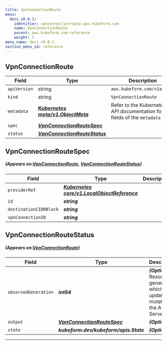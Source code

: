 ```yaml
---
title: VpnConnectionRoute
menu:
  docs_v0.0.1:
    identifier: vpnconnectionroute-aws.kubeform.com
    name: VpnConnectionRoute
    parent: aws.kubeform.com-reference
    weight: 1
menu_name: docs_v0.0.1
section_menu_id: reference
---
```


## VpnConnectionRoute
| Field | Type | Description |
| ------ | ----- | ----------- |
| `apiVersion` | string | `aws.kubeform.com/v1alpha1` |
|    `kind` | string | `VpnConnectionRoute` |
| `metadata` | ***[Kubernetes meta/v1.ObjectMeta](https://kubernetes.io/docs/reference/generated/kubernetes-api/v1.13/#objectmeta-v1-meta)***|Refer to the Kubernetes API documentation for the fields of the `metadata` field.|
| `spec` | ***[VpnConnectionRouteSpec](#VpnConnectionRouteSpec)***||
| `status` | ***[VpnConnectionRouteStatus](#VpnConnectionRouteStatus)***||
## VpnConnectionRouteSpec
##### (Appears on:[VpnConnectionRoute](#VpnConnectionRoute), [VpnConnectionRouteStatus](#VpnConnectionRouteStatus))
| Field | Type | Description |
| ------ | ----- | ----------- |
| `providerRef` | ***[Kubernetes core/v1.LocalObjectReference](https://kubernetes.io/docs/reference/generated/kubernetes-api/v1.13/#localobjectreference-v1-core)***||
| `id` | ***string***||
| `destinationCIDRBlock` | ***string***||
| `vpnConnectionID` | ***string***||
## VpnConnectionRouteStatus
##### (Appears on:[VpnConnectionRoute](#VpnConnectionRoute))
| Field | Type | Description |
| ------ | ----- | ----------- |
| `observedGeneration` | ***int64***| ***(Optional)*** Resource generation, which is updated on mutation by the API Server.|
| `output` | ***[VpnConnectionRouteSpec](#VpnConnectionRouteSpec)***| ***(Optional)*** |
| `state` | ***kubeform.dev/kubeform/apis.State***| ***(Optional)*** |
---

